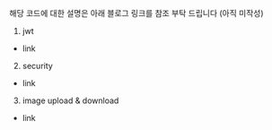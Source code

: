 해당 코드에 대한 설명은 아래 블로그 링크를 참조 부탁 드립니다 (아직 미작성)

1. jwt
- link
  
2. security
- link

3. image upload & download
- link
